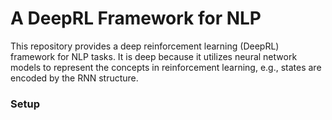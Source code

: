 # A DeepRL Framework for NLP 

This repository provides a deep reinforcement learning (DeepRL) framework for NLP tasks. It is deep because it utilizes neural network models to represent the concepts in reinforcement learning, e.g., states are encoded by the RNN structure. 


### Setup ###

###  ###
